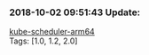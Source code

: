 ### 2018-10-02 09:51:43 Update:

[kube-scheduler-arm64](https://hub.docker.com/r/gcrcontainer/kube-scheduler-arm64/tags)<br>Tags: [1.0, 1.2, 2.0]

